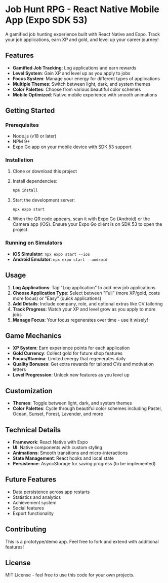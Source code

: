 # Job Hunt RPG - React Native Mobile App (Expo SDK 53)

A gamified job hunting experience built with React Native and Expo. Track your job applications, earn XP and gold, and level up your career journey!

## Features

- **Gamified Job Tracking**: Log applications and earn rewards
- **Level System**: Gain XP and level up as you apply to jobs
- **Focus System**: Manage your energy for different types of applications
- **Multiple Themes**: Switch between light, dark, and system themes
- **Color Palettes**: Choose from various beautiful color schemes
- **Mobile Optimized**: Native mobile experience with smooth animations

## Getting Started

### Prerequisites

- Node.js (v18 or later)
- NPM 9+
- Expo Go app on your mobile device with SDK 53 support

### Installation

1. Clone or download this project
2. Install dependencies:
   ```bash
   npm install
   ```

3. Start the development server:
   ```bash
   npx expo start
   ```

4. When the QR code appears, scan it with Expo Go (Android) or the Camera app (iOS). Ensure your Expo Go client is on SDK 53 to open the project.

### Running on Simulators

- **iOS Simulator**: `npx expo start --ios`
- **Android Emulator**: `npx expo start --android`

## Usage

1. **Log Applications**: Tap "Log application" to add new job applications
2. **Choose Application Type**: Select between "Full" (more XP/gold, costs more focus) or "Easy" (quick applications)
3. **Add Details**: Include company, role, and optional extras like CV tailoring
4. **Track Progress**: Watch your XP and level grow as you apply to more jobs
5. **Manage Focus**: Your focus regenerates over time - use it wisely!

## Game Mechanics

- **XP System**: Earn experience points for each application
- **Gold Currency**: Collect gold for future shop features
- **Focus/Stamina**: Limited energy that regenerates daily
- **Quality Bonuses**: Get extra rewards for tailored CVs and motivation letters
- **Level Progression**: Unlock new features as you level up

## Customization

- **Themes**: Toggle between light, dark, and system themes
- **Color Palettes**: Cycle through beautiful color schemes including Pastel, Ocean, Sunset, Forest, Lavender, and more

## Technical Details

- **Framework**: React Native with Expo
- **UI**: Native components with custom styling
- **Animations**: Smooth transitions and micro-interactions
- **State Management**: React hooks and local state
- **Persistence**: AsyncStorage for saving progress (to be implemented)

## Future Features

- Data persistence across app restarts
- Statistics and analytics
- Achievement system
- Social features
- Export functionality

## Contributing

This is a prototype/demo app. Feel free to fork and extend with additional features!

## License

MIT License - feel free to use this code for your own projects.